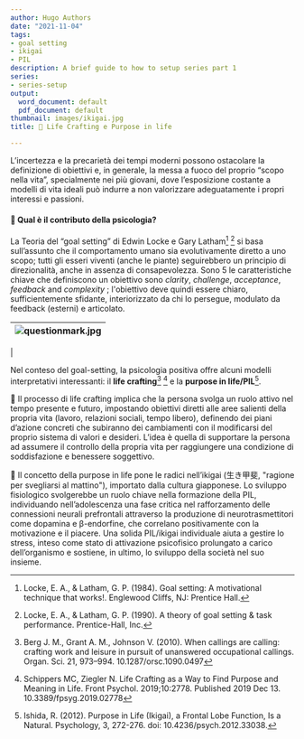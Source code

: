 ```yaml
---
author: Hugo Authors
date: "2021-11-04"
tags:
- goal setting
- ikigai
- PIL
description: A brief guide to how to setup series part 1
series:
- series-setup
output:
  word_document: default
  pdf_document: default
thumbnail: images/ikigai.jpg
title: 🧶 Life Crafting e Purpose in life

---
```


L’incertezza e la precarietà dei tempi moderni possono ostacolare la definizione di obiettivi e, in generale, la messa a fuoco del proprio “scopo nella vita”, specialmente nei più giovani, dove l’esposizione costante a modelli di vita ideali può indurre a non valorizzare adeguatamente i propri interessi e passioni.


<strong><h4>🎯 Qual è il contributo della psicologia?</h4></strong>

La Teoria del “goal setting” di Edwin Locke e Gary Latham[^1] [^2] si basa sull’assunto che il comportamento umano sia evolutivamente diretto a uno scopo; tutti gli esseri viventi (anche le piante) seguirebbero un principio di direzionalità, anche in assenza di consapevolezza.
Sono 5 le caratteristiche chiave che definiscono un obiettivo sono _clarity_, _challenge_, _acceptance_, _feedback_ and _complexity_ ; l'obiettivo deve quindi essere chiaro, sufficientemente sfidante, interiorizzato da chi lo persegue, modulato da feedback (esterni) e articolato. 


| ![questionmark.jpg](/italian/post/image-test_files/uncertainty.jpg) | 
|:--:| 
| 

Nel conteso del goal-setting, la psicologia positiva offre alcuni modelli interpretativi interessanti: il __life crafting__[^3] [^4] e la __purpose in life/PIL__[^5].

🧶 Il processo di life crafting implica che la persona svolga un ruolo attivo nel tempo presente e futuro, impostando obiettivi diretti alle aree salienti della propria vita (lavoro, relazioni sociali, tempo libero), definendo dei piani d’azione concreti che subiranno dei cambiamenti con il modificarsi del proprio sistema di valori e desideri. L’idea è quella di supportare la persona ad assumere il controllo della propria vita per raggiungere una condizione di soddisfazione e benessere soggettivo.

:lotus_position: Il concetto della purpose in life pone le radici nell’ikigai (生き甲斐, "ragione per svegliarsi al mattino"), importato dalla cultura giapponese. Lo sviluppo fisiologico svolgerebbe un ruolo chiave nella formazione della PIL, individuando nell’adolescenza una fase critica nel rafforzamento delle connessioni neurali prefrontali attraverso la produzione di neurotrasmettitori come dopamina e β-endorfine, che correlano positivamente con la motivazione e il piacere. Una solida PIL/ikigai individuale aiuta a gestire lo stress, inteso come stato di attivazione psicofisico prolungato a carico dell’organismo e sostiene, in ultimo, lo sviluppo della società nel suo insieme.

[^1]:Locke, E. A., & Latham, G. P. (1984). Goal setting: A motivational technique that works!. Englewood Cliffs, NJ: Prentice Hall. 
[^2]:Locke, E. A., & Latham, G. P. (1990). A theory of goal setting & task performance. Prentice-Hall, Inc.
[^3]:Berg J. M., Grant A. M., Johnson V. (2010). When callings are calling: crafting work and leisure in pursuit of unanswered occupational callings. Organ. Sci. 21, 973–994. 10.1287/orsc.1090.0497
[^4]:Schippers MC, Ziegler N. Life Crafting as a Way to Find Purpose and Meaning in Life. Front Psychol. 2019;10:2778. Published 2019 Dec 13. 10.3389/fpsyg.2019.02778
[^5]:Ishida, R. (2012). Purpose in Life (Ikigai), a Frontal Lobe Function, Is a Natural. Psychology, 3, 272-276. doi: 10.4236/psych.2012.33038.